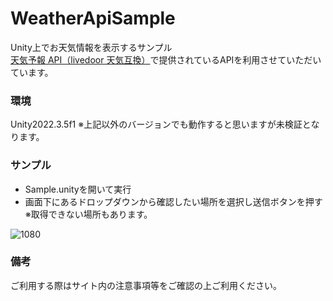 # WeatherApiSample

Unity上でお天気情報を表示するサンプル  
[天気予報 API（livedoor 天気互換）](https://weather.tsukumijima.net/)で提供されているAPIを利用させていただいています。

### 環境
Unity2022.3.5f1 
※上記以外のバージョンでも動作すると思いますが未検証となります。

### サンプル
- Sample.unityを開いて実行
- 画面下にあるドロップダウンから確認したい場所を選択し送信ボタンを押す
※取得できない場所もあります。

![1080](https://github.com/UsuiYasuhiko-jw1/WeatherApiSample/assets/85072161/c503e318-edf7-442f-a7f6-bfb0739f5e9b)


### 備考
ご利用する際はサイト内の注意事項等をご確認の上ご利用ください。

